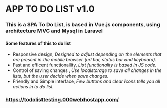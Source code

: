 # **APP TO DO LIST v1.0**

### This is a SPA To Do List, is based in Vue.js components, using architecture MVC and Mysql in Laravel

#### **Some features of this to do list**

- Responsive design, *Designed to adjust depending on the elements that are present in the mobile browser (url bar, status bar and keyboard).*
- Fast and efficent functionallity, *List functionality is based in JS code.*
- Control of saving changes , *Use localstorage to save all changes in the lists, but the user decide when save changes.*
- Friendly and Simple interface, *Few buttons and clear icons tells you all actions in to do list.*

### https://todolisttesting.000webhostapp.com/
